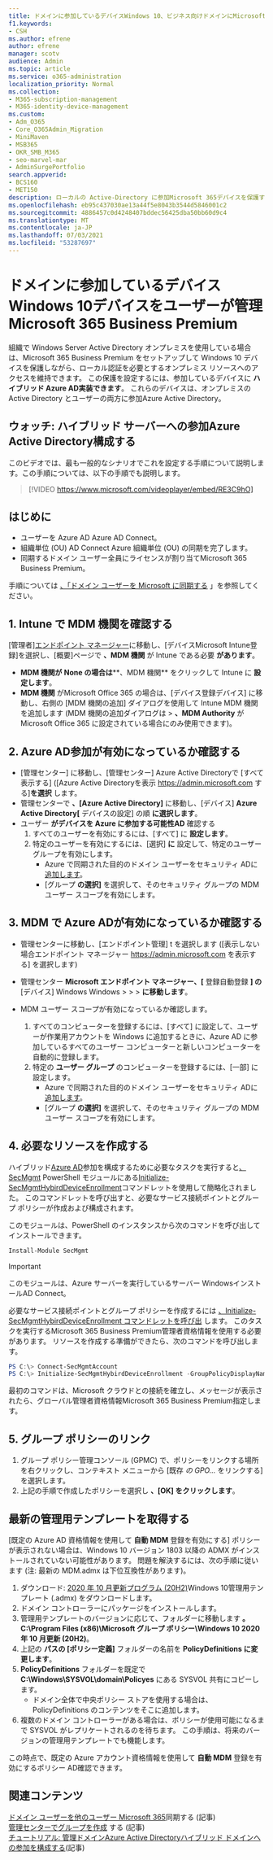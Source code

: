 ```yaml
---
title: ドメインに参加しているデバイスWindows 10、ビジネス向けドメインにMicrosoft 365有効にする
f1.keywords:
- CSH
ms.author: efrene
author: efrene
manager: scotv
audience: Admin
ms.topic: article
ms.service: o365-administration
localization_priority: Normal
ms.collection:
- M365-subscription-management
- M365-identity-device-management
ms.custom:
- Adm_O365
- Core_O365Admin_Migration
- MiniMaven
- MSB365
- OKR_SMB_M365
- seo-marvel-mar
- AdminSurgePortfolio
search.appverid:
- BCS160
- MET150
description: ローカルの Active-Directory に参加Microsoft 365デバイスを保護するために、Windows 10をわずか数ステップで有効にする方法について説明します。
ms.openlocfilehash: eb95c437030ae13a44f5e8043b3544d5846001c2
ms.sourcegitcommit: 4886457c0d4248407bddec56425dba50bb60d9c4
ms.translationtype: MT
ms.contentlocale: ja-JP
ms.lasthandoff: 07/03/2021
ms.locfileid: "53287697"
---
```

# <a name="enable-domain-joined-windows-10-devices-to-be-managed-by-microsoft-365-business-premium"></a>ドメインに参加しているデバイスWindows 10デバイスをユーザーが管理Microsoft 365 Business Premium

組織で Windows Server Active Directory オンプレミスを使用している場合は、Microsoft 365 Business Premium をセットアップして Windows 10 デバイスを保護しながら、ローカル認証を必要とするオンプレミス リソースへのアクセスを維持できます。
この保護を設定するには、参加しているデバイスに **ハイブリッド Azure AD実装できます**。 これらのデバイスは、オンプレミスの Active Directory とユーザーの両方に参加Azure Active Directory。

## <a name="watch-configure-hybrid-azure-active-directory-join"></a>ウォッチ: ハイブリッド サーバーへの参加Azure Active Directory構成する

このビデオでは、最も一般的なシナリオでこれを設定する手順について説明します。この手順については、以下の手順でも説明します。

> [!VIDEO https://www.microsoft.com/videoplayer/embed/RE3C9hO]
  
## <a name="before-you-begin"></a>はじめに

- ユーザーを Azure AD Azure AD Connect。
- 組織単位 (OU) AD Connect Azure 組織単位 (OU) の同期を完了します。
- 同期するドメイン ユーザー全員にライセンスが割り当てMicrosoft 365 Business Premium。

手順については [、「ドメイン ユーザーを Microsoft に同期する](manage-domain-users.md) 」を参照してください。

## <a name="1-verify-mdm-authority-in-intune"></a>1. Intune で MDM 機関を確認する

[管理者][エンドポイント マネージャー](https://endpoint.microsoft.com/#blade/Microsoft_Intune_Enrollment/EnrollmentMenu/overview)に移動し、[デバイスMicrosoft Intune登録]を選択し、[概要]ページで **、MDM 機関** が Intune である必要 **があります**。

- **MDM 機関が** **None の場合は****、MDM 機関** をクリックして Intune に **設定します**。
- **MDM 機関** がMicrosoft Office 365 の場合は、[デバイス登録デバイス] に移動し、右側の [MDM 機関の追加] ダイアログを使用して Intune MDM 機関を追加します (MDM 機関の追加ダイアログは  >  **、MDM Authority** が Microsoft Office 365 に設定されている場合にのみ使用できます)。

## <a name="2-verify-azure-ad-is-enabled-for-joining-computers"></a>2. Azure AD参加が有効になっているか確認する

- [管理センター] に移動し、[管理センター] Azure Active Directoryで [すべて表示する] ([Azure Active Directoryを表示 <a href="https://go.microsoft.com/fwlink/p/?linkid=2024339" target="_blank">https://admin.microsoft.com</a> する]**を選択** します。  
- 管理センターで **、[Azure Active Directory]** に移動し、[デバイス]  **Azure Active Directory[** デバイスの設定] の順 **に選択します**。
- ユーザー **がデバイスを Azure に参加する可能性AD** 確認する 
    1. すべてのユーザーを有効にするには、[すべて] に **設定します**。
    2. 特定のユーザーを有効にするには、[選択] **に** 設定して、特定のユーザー グループを有効にします。
        - Azure で同期された目的のドメイン ユーザーをセキュリティ ADに [追加します](../admin/create-groups/create-groups.md)。
        - [グループ **の選択]** を選択して、そのセキュリティ グループの MDM ユーザー スコープを有効にします。

## <a name="3-verify-azure-ad-is-enabled-for-mdm"></a>3. MDM で Azure ADが有効になっているか確認する

- 管理センターに移動し、[エンドポイント管理] t を選択します ([表示しない場合エンドポイント マネージャー <a href="https://go.microsoft.com/fwlink/p/?linkid=2024339" target="_blank">https://admin.microsoft.com</a> を表示する] を選択します)   
- 管理センター **Microsoft エンドポイント マネージャー、[** 登録自動登録 **] の**[デバイス] Windows Windows  >    >    >  **に移動します**。
- MDM ユーザー スコープが有効になっているか確認します。

    1. すべてのコンピューターを登録するには、[すべて] に設定して、ユーザーが作業用アカウントを Windows に追加するときに、Azure AD に参加しているすべてのユーザー コンピューターと新しいコンピューターを自動的に登録します。
    2. 特定の **ユーザー グループ** のコンピューターを登録するには、[一部] に設定します。
        -  Azure で同期された目的のドメイン ユーザーをセキュリティ ADに [追加します](../admin/create-groups/create-groups.md)。
        -  [グループ **の選択]** を選択して、そのセキュリティ グループの MDM ユーザー スコープを有効にします。

## <a name="4-create-the-required-resources"></a>4. 必要なリソースを作成する 

ハイブリッド[Azure AD](/azure/active-directory/devices/hybrid-azuread-join-managed-domains#configure-hybrid-azure-ad-join)参加を構成するために必要なタスクを実行すると[、SecMgmt](https://www.powershellgallery.com/packages/SecMgmt) PowerShell モジュールにある[Initialize-SecMgmtHybirdDeviceEnrollment](https://github.com/microsoft/secmgmt-open-powershell/blob/master/docs/help/Initialize-SecMgmtHybirdDeviceEnrollment.md)コマンドレットを使用して簡略化されました。 このコマンドレットを呼び出すと、必要なサービス接続ポイントとグループ ポリシーが作成および構成されます。

このモジュールは、PowerShell のインスタンスから次のコマンドを呼び出してインストールできます。

```powershell
Install-Module SecMgmt
```

> [!IMPORTANT]
> このモジュールは、Azure サーバーを実行しているサーバー WindowsインストールAD Connect。

必要なサービス接続ポイントとグループ ポリシーを作成するには  [、Initialize-SecMgmtHybirdDeviceEnrollment コマンドレットを呼び出](https://github.com/microsoft/secmgmt-open-powershell/blob/master/docs/help/Initialize-SecMgmtHybirdDeviceEnrollment.md) します。 このタスクを実行するMicrosoft 365 Business Premium管理者資格情報を使用する必要があります。 リソースを作成する準備ができたら、次のコマンドを呼び出します。

```powershell
PS C:\> Connect-SecMgmtAccount
PS C:\> Initialize-SecMgmtHybirdDeviceEnrollment -GroupPolicyDisplayName 'Device Management'
```

最初のコマンドは、Microsoft クラウドとの接続を確立し、メッセージが表示されたら、グローバル管理者資格情報Microsoft 365 Business Premium指定します。

## <a name="5-link-the-group-policy"></a>5. グループ ポリシーのリンク

1. グループ ポリシー管理コンソール (GPMC) で、ポリシーをリンクする場所を右クリックし、コンテキスト メニューから [既存 *の GPO...* をリンクする] を選択します。
2. 上記の手順で作成したポリシーを選択し **、[OK] をクリックします**。

## <a name="get-the-latest-administrative-templates"></a>最新の管理用テンプレートを取得する

[既定の Azure AD 資格情報を使用して **自動 MDM** 登録を有効にする] ポリシーが表示されない場合は、Windows 10 バージョン 1803 以降の ADMX がインストールされていない可能性があります。 問題を解決するには、次の手順に従います (注: 最新の MDM.admx は下位互換性があります)。

1. ダウンロード: [2020 年 10 月更新プログラム (20H2)](https://www.microsoft.com/download/102157)Windows 10管理用テンプレート (.admx) をダウンロードします。
2. ドメイン コントローラーにパッケージをインストールします。
3. 管理用テンプレートのバージョンに応じて、フォルダーに移動します **。C:\Program Files (x86)\Microsoft グループ ポリシー\Windows 10 2020 年 10 月更新 (20H2)**。
4. 上記の **パスの [ポリシー定義]** フォルダーの名前を **PolicyDefinitions に変更します**。
5. **PolicyDefinitions** フォルダーを既定で **C:\Windows\SYSVOL\domain\Policyes** にある SYSVOL 共有にコピーします。
   - ドメイン全体で中央ポリシー ストアを使用する場合は、PolicyDefinitions のコンテンツをそこに追加します。
6. 複数のドメイン コントローラーがある場合は、ポリシーが使用可能になるまで SYSVOL がレプリケートされるのを待ちます。 この手順は、将来のバージョンの管理用テンプレートでも機能します。

この時点で、既定の Azure アカウント資格情報を使用して **自動 MDM** 登録を有効にするポリシー AD確認できます。

## <a name="related-content"></a>関連コンテンツ

[ドメイン ユーザーを他のユーザー Microsoft 365](manage-domain-users.md)同期する (記事)\
[管理センターでグループを作成](../admin/create-groups/create-groups.md) する (記事)\
[チュートリアル: 管理ドメインAzure Active Directoryハイブリッド ドメインへの参加を構成する](/azure/active-directory/devices/hybrid-azuread-join-managed-domains.md)(記事)